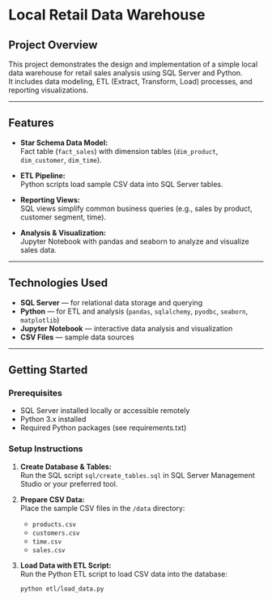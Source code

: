 # Local Retail Data Warehouse

## Project Overview

This project demonstrates the design and implementation of a simple local data warehouse for retail sales analysis using SQL Server and Python.  
It includes data modeling, ETL (Extract, Transform, Load) processes, and reporting visualizations.

---

## Features

- **Star Schema Data Model:**  
  Fact table (`fact_sales`) with dimension tables (`dim_product`, `dim_customer`, `dim_time`).

- **ETL Pipeline:**  
  Python scripts load sample CSV data into SQL Server tables.

- **Reporting Views:**  
  SQL views simplify common business queries (e.g., sales by product, customer segment, time).

- **Analysis & Visualization:**  
  Jupyter Notebook with pandas and seaborn to analyze and visualize sales data.

---

## Technologies Used

- **SQL Server** — for relational data storage and querying  
- **Python** — for ETL and analysis (`pandas`, `sqlalchemy`, `pyodbc`, `seaborn`, `matplotlib`)  
- **Jupyter Notebook** — interactive data analysis and visualization  
- **CSV Files** — sample data sources
  
---

## Getting Started

### Prerequisites

- SQL Server installed locally or accessible remotely  
- Python 3.x installed  
- Required Python packages (see requirements.txt)

### Setup Instructions

1. **Create Database & Tables:**  
   Run the SQL script `sql/create_tables.sql` in SQL Server Management Studio or your preferred tool.

2. **Prepare CSV Data:**  
   Place the sample CSV files in the `/data` directory:
   - `products.csv`
   - `customers.csv`
   - `time.csv`
   - `sales.csv`

3. **Load Data with ETL Script:**  
   Run the Python ETL script to load CSV data into the database:
   ```bash
   python etl/load_data.py
